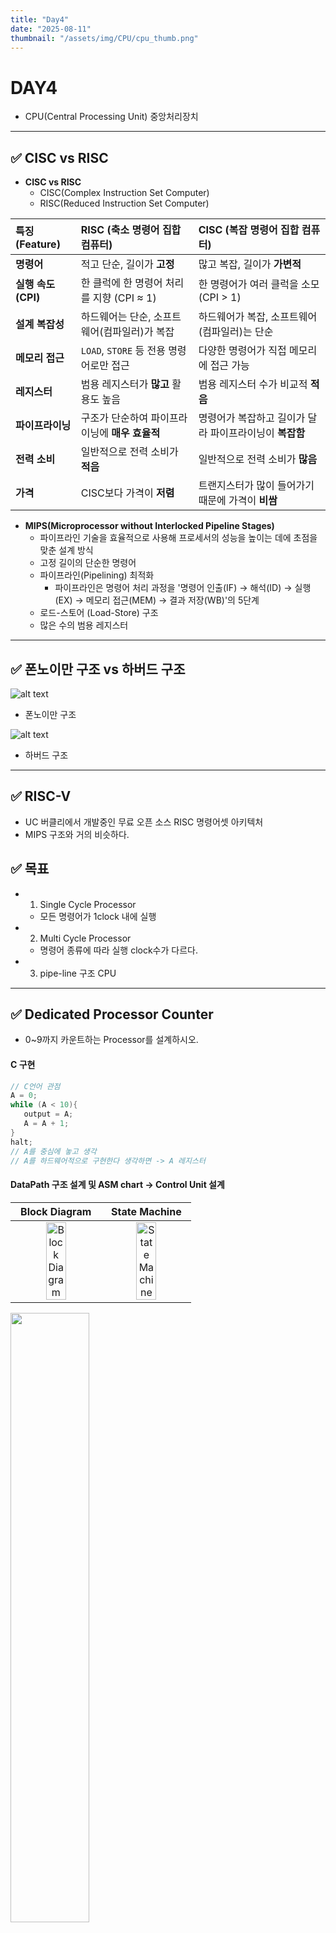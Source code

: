 ```yaml
---
title: "Day4"
date: "2025-08-11"
thumbnail: "/assets/img/CPU/cpu_thumb.png"
---
```


# DAY4
- CPU(Central Processing Unit) 중앙처리장치
---

## ✅ CISC vs RISC

- **CISC vs RISC**
   - CISC(Complex Instruction Set Computer)
   - RISC(Reduced Instruction Set Computer)

| 특징 (Feature) | RISC (축소 명령어 집합 컴퓨터) | CISC (복잡 명령어 집합 컴퓨터) |
| :--- | :--- | :--- |
| **명령어** | 적고 단순, 길이가 **고정** | 많고 복잡, 길이가 **가변적** |
| **실행 속도 (CPI)** | 한 클럭에 한 명령어 처리를 지향 (CPI ≈ 1) | 한 명령어가 여러 클럭을 소모 (CPI > 1) |
| **설계 복잡성** | 하드웨어는 단순, 소프트웨어(컴파일러)가 복잡 | 하드웨어가 복잡, 소프트웨어(컴파일러)는 단순 |
| **메모리 접근** | `LOAD`, `STORE` 등 전용 명령어로만 접근 | 다양한 명령어가 직접 메모리에 접근 가능 |
| **레지스터** | 범용 레지스터가 **많고** 활용도 높음 | 범용 레지스터 수가 비교적 **적음** |
| **파이프라이닝** | 구조가 단순하여 파이프라이닝에 **매우 효율적** | 명령어가 복잡하고 길이가 달라 파이프라이닝이 **복잡함** |
| **전력 소비** | 일반적으로 전력 소비가 **적음** | 일반적으로 전력 소비가 **많음** |
| **가격** | CISC보다 가격이 **저렴** | 트랜지스터가 많이 들어가기 때문에 가격이 **비쌈** |

- **MIPS(Microprocessor without Interlocked Pipeline Stages)**
   - 파이프라인 기술을 효율적으로 사용해 프로세서의 성능을 높이는 데에 초점을 맞춘 설계 방식
   - 고정 길이의 단순한 명령어
   - 파이프라인(Pipelining) 최적화
      - 파이프라인은 명령어 처리 과정을 '명령어 인출(IF) → 해석(ID) → 실행(EX) → 메모리 접근(MEM) → 결과 저장(WB)'의 5단계   
   - 로드-스토어 (Load-Store) 구조
   - 많은 수의 범용 레지스터

---

## ✅ 폰노이만 구조 vs 하버드 구조

![alt text](../../../../assets/img/CPU/von.png)

- 폰노이만 구조


![alt text](../../../../assets/img/CPU/har.png)

- 하버드 구조 

---

## ✅ RISC-V

- UC 버클리에서 개발중인 무료 오픈 소스 RISC 명령어셋 아키텍처
- MIPS 구조와 거의 비슷하다.

## ✅ 목표

- 1. Single Cycle Processor
  - 모든 명령어가 1clock 내에 실행 
- 2. Multi Cycle Processor
  - 명령어 종류에 따라 실행 clock수가 다르다.
- 3. pipe-line 구조 CPU

---

## ✅ Dedicated Processor Counter

- 0~9까지 카운트하는 Processor를 설계하시오. 

#### **C 구현**

```c
// C언어 관점
A = 0;
while (A < 10){
   output = A;
   A = A + 1;
}
halt;
// A를 중심에 놓고 생각
// A를 하드웨어적으로 구현한다 생각하면 -> A 레지스터
```

#### **DataPath 구조 설계 및 ASM chart -> Control Unit 설계**

| Block Diagram | State Machine |
| :---: | :---: |
| <img src="/assets/img/CPU/dedicnt2.png" alt="Block Diagram" style="width:50%; object-fit:contain;"> | <img src="/assets/img/CPU/dedicnt.png" alt="State Machine" style="width:50%; object-fit:contain;"> |

<img src="/assets/img/CPU/deditop.png" style="width:50%; object-fit:contain;">

### ⚒️ **코드** ⚒️

[⚒️[DedicatedProcessor Counter.sv]](https://eunseongl.github.io/Study/CPU%20Design/CODE/post-01.html)

---

## ✅ Dedicated Processor Adder

- 0~10까지 누적으로 더하는 Dedicated Processor를 설계하시오.

#### **C 구현**

```c
// C언어 관점
A = 0;
SUM = 0;
while (A < 11){
   SUM = SUM + A;
   A = A + 1;
   output = SUM;
}
halt;
```

#### **DataPath 구조 설계**

<img src="/assets/img/CPU/dpadder.png" style="width:75%; object-fit:contain;">

#### **ASM chart -> Control Unit 설계**

![alt text](../../../../assets/img/CPU/addsig.png)

<img src="/assets/img/CPU/addasm.png" style="width:75%; object-fit:contain;">

<img src="/assets/img/CPU/simdp.png" style="width:75%; object-fit:contain;">

### ⚒️ **코드** ⚒️

[⚒️[DedicatedProcessor Adder.sv]](https://eunseongl.github.io/Study/CPU%20Design/CODE/post-01.html)

---

### ✅ **TestBench**

```verilog
`timescale 1ns / 1ps

module tb_DedicatedProcessor_Adder ();

   logic       clk;
   logic       reset;
   logic [3:0] fndCom;
   logic [7:0] fndFont;
    
   DedicatedProcessor_Adder U_DedicatedProcessor_Adder (.*);

   always #5 clk = ~clk;

   initial begin
      clk = 0;
      reset = 1;
      #10;
      reset = 0;
   end
    
endmodule
```

---
### **시뮬레이션**

<img src="/assets/img/CPU/dpsim.png" style="width:100%; object-fit:contain;">

<img src="/assets/img/CPU/cusim.png" style="width:100%; object-fit:contain;">

---

### ✅ **동작 영상**
